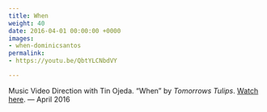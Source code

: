 ```yaml
---
title: When
weight: 40
date: 2016-04-01 00:00:00 +0000
images:
- when-dominicsantos
permalink:
- https://youtu.be/QbtYLCNbdVY

---
```

Music Video Direction with Tin Ojeda. “When” by _Tomorrows Tulips_. [Watch here](https://youtu.be/QbtYLCNbdVY). — April 2016